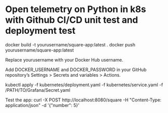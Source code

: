 # Open telemetry on Python in k8s with Github CI/CD unit test and deployment test

docker build -t yourusername/square-app:latest .
docker push yourusername/square-app:latest

Replace yourusername with your Docker Hub username.

Add DOCKER_USERNAME and DOCKER_PASSWORD in your GitHub repository’s Settings > Secrets and variables > Actions.

kubectl apply -f kubernetes/deployment.yaml -f kubernetes/service.yaml -f /PATH/TO/Grafana/Secret.yaml

Test the app:
curl -X POST http://localhost:8080/square -H "Content-Type: application/json" -d '{"number": 5}'
